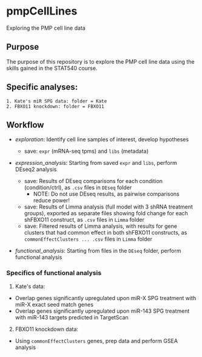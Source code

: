 # pmpCellLines  
Exploring the PMP cell line data  

## Purpose  
The purpose of this repository is to explore the PMP cell line data using the skills gained in the STAT540 course.  

## Specific analyses:

    1. Kate's miR SPG data: folder = Kate
    2. FBXO11 knockdown: folder = FBXO11

## Workflow
* _exploration_: Identify cell line samples of interest, develop hypotheses 
    - save: `expr` (mRNA-seq tpms) and `libs` (metadata)  

* _expression_analysis_: Starting from saved `expr` and `libs`, perform DEseq2 analysis  
    - save: Results of DEseq comparisons for each condition (condition/ctrl), as `.csv` files in `DEseq` folder  
        - NOTE: Do not use DEseq results, as pairwise comparisons reduce power!
    - save: Results of Limma analysis (full model with 3 shRNA treatment groups), exported as separate files showing fold change for each shFBXO11 construct, as `.csv` files in `Limma` folder
    - save: Filtered results of Limma analysis, with results for gene clusters that had common effect in both shFBXO11 constructs, as `commonEffectClusters ... .csv` files in `Limma` folder
  
    
* _functional_analysis_: Starting from files in the `DEseq` folder, perform functional analysis  

    
### Specifics of functional analysis
1. Kate's data:

* Overlap genes significantly upregulated upon miR-X SPG treatment with  miR-X exact seed match genes  
* Overlap genes significantly upregulated upon miR-143 SPG treatment with miR-143 targets predicted in TargetScan 


2. FBXO11 knockdown data:

* Using `commonEffectClusters` genes, prep data and perform GSEA analysis

